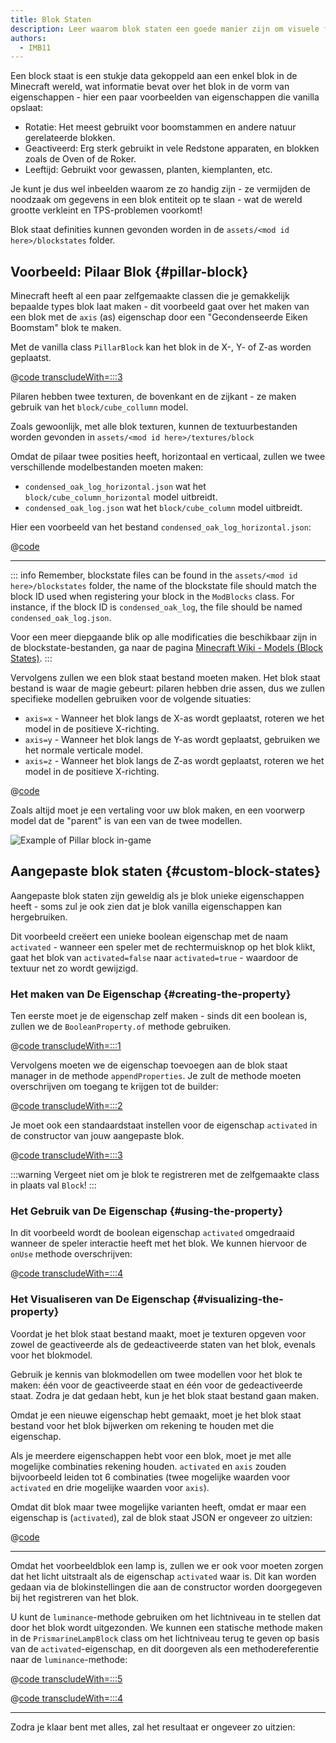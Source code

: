 ```yaml
---
title: Blok Staten
description: Leer waarom blok staten een goede manier zijn om visuele functies toe te voegen aan je blokken.
authors:
  - IMB11
---
```


Een block staat is een stukje data gekoppeld aan een enkel blok in de Minecraft wereld, wat informatie bevat over het blok in de vorm van eigenschappen - hier een paar voorbeelden van eigenschappen die vanilla opslaat:

- Rotatie: Het meest gebruikt voor boomstammen en andere natuur gerelateerde blokken.
- Geactiveerd: Erg sterk gebruikt in vele Redstone apparaten, en blokken zoals de Oven of de Roker.
- Leeftijd: Gebruikt voor gewassen, planten, kiemplanten, etc.

Je kunt je dus wel inbeelden waarom ze zo handig zijn - ze vermijden de noodzaak om gegevens in een blok entiteit op te slaan - wat de wereld grootte verkleint en TPS-problemen voorkomt!

Blok staat definities kunnen gevonden worden in de `assets/<mod id here>/blockstates` folder.

## Voorbeeld: Pilaar Blok {#pillar-block}

<!-- Note: This example could be used for a custom recipe types guide, a condensor machine block with a custom "Condensing" recipe? -->

Minecraft heeft al een paar zelfgemaakte classen die je gemakkelijk bepaalde types blok laat maken - dit voorbeeld gaat over het maken van een blok met de `axis` (as) eigenschap door een "Gecondenseerde Eiken Boomstam" blok te maken.

Met de vanilla class `PillarBlock` kan het blok in de X-, Y- of Z-as worden geplaatst.

@[code transcludeWith=:::3](@/reference/latest/src/main/java/com/example/docs/block/ModBlocks.java)

Pilaren hebben twee texturen, de bovenkant en de zijkant - ze maken gebruik van het `block/cube_collumn` model.

Zoals gewoonlijk, met alle blok texturen, kunnen de textuurbestanden worden gevonden in `assets/<mod id here>/textures/block`

<DownloadEntry type="Textures" visualURL="/assets/develop/blocks/blockstates_0_large.png" downloadURL="/assets/develop/blocks/condensed_oak_log_textures.zip" />

Omdat de pilaar twee posities heeft, horizontaal en verticaal, zullen we twee verschillende modelbestanden moeten maken:

- `condensed_oak_log_horizontal.json` wat het `block/cube_column_horizontal` model uitbreidt.
- `condensed_oak_log.json` wat het `block/cube_column` model uitbreidt.

Hier een voorbeeld van het bestand `condensed_oak_log_horizontal.json`:

@[code](@/reference/latest/src/main/resources/assets/example-mod/models/block/condensed_oak_log_horizontal.json)

---

::: info
Remember, blockstate files can be found in the `assets/<mod id here>/blockstates` folder, the name of the blockstate file should match the block ID used when registering your block in the `ModBlocks` class. For instance, if the block ID is `condensed_oak_log`, the file should be named `condensed_oak_log.json`.

Voor een meer diepgaande blik op alle modificaties die beschikbaar zijn in de blockstate-bestanden, ga naar de pagina [Minecraft Wiki - Models (Block States)](https://minecraft.wiki/w/Tutorials/Models#Block_states).
:::

Vervolgens zullen we een blok staat bestand moeten maken. Het blok staat bestand is waar de magie gebeurt: pilaren hebben drie assen, dus we zullen specifieke modellen gebruiken voor de volgende situaties:

- `axis=x` - Wanneer het blok langs de X-as wordt geplaatst, roteren we het model in de positieve X-richting.
- `axis=y` - Wanneer het blok langs de Y-as wordt geplaatst, gebruiken we het normale verticale model.
- `axis=z` - Wanneer het blok langs de Z-as wordt geplaatst, roteren we het model in de positieve X-richting.

@[code](@/reference/latest/src/main/resources/assets/example-mod/blockstates/condensed_oak_log.json)

Zoals altijd moet je een vertaling voor uw blok maken, en een voorwerp model dat de "parent" is van een van de twee modellen.

![Example of Pillar block in-game](/assets/develop/blocks/blockstates_1.png)

## Aangepaste blok staten {#custom-block-states}

Aangepaste blok staten zijn geweldig als je blok unieke eigenschappen heeft - soms zul je ook zien dat je blok vanilla eigenschappen kan hergebruiken.

Dit voorbeeld creëert een unieke boolean eigenschap met de naam `activated` - wanneer een speler met de rechtermuisknop op het blok klikt, gaat het blok van `activated=false` naar `activated=true` - waardoor de textuur net zo wordt gewijzigd.

### Het maken van De Eigenschap {#creating-the-property}

Ten eerste moet je de eigenschap zelf maken - sinds dit een boolean is, zullen we de `BooleanProperty.of` methode gebruiken.

@[code transcludeWith=:::1](@/reference/latest/src/main/java/com/example/docs/block/custom/PrismarineLampBlock.java)

Vervolgens moeten we de eigenschap toevoegen aan de blok staat manager in de methode `appendProperties`. Je zult de methode moeten overschrijven om toegang te krijgen tot de builder:

@[code transcludeWith=:::2](@/reference/latest/src/main/java/com/example/docs/block/custom/PrismarineLampBlock.java)

Je moet ook een standaardstaat instellen voor de eigenschap `activated` in de constructor van jouw aangepaste blok.

@[code transcludeWith=:::3](@/reference/latest/src/main/java/com/example/docs/block/custom/PrismarineLampBlock.java)

:::warning
Vergeet niet om je blok te registreren met de zelfgemaakte class in plaats val `Block`!
:::

### Het Gebruik van De Eigenschap {#using-the-property}

In dit voorbeeld wordt de boolean eigenschap `activated` omgedraaid wanneer de speler interactie heeft met het blok. We kunnen hiervoor de `onUse` methode overschrijven:

@[code transcludeWith=:::4](@/reference/latest/src/main/java/com/example/docs/block/custom/PrismarineLampBlock.java)

### Het Visualiseren van De Eigenschap {#visualizing-the-property}

Voordat je het blok staat bestand maakt, moet je texturen opgeven voor zowel de geactiveerde als de gedeactiveerde staten van het blok, evenals voor het blokmodel.

<DownloadEntry type="Textures" visualURL="/assets/develop/blocks/blockstates_2_large.png" downloadURL="/assets/develop/blocks/prismarine_lamp_textures.zip" />

Gebruik je kennis van blokmodellen om twee modellen voor het blok te maken: één voor de geactiveerde staat en één voor de gedeactiveerde staat. Zodra je dat gedaan hebt, kun je het blok staat bestand gaan maken.

Omdat je een nieuwe eigenschap hebt gemaakt, moet je het blok staat bestand voor het blok bijwerken om rekening te houden met die eigenschap.

Als je meerdere eigenschappen hebt voor een blok, moet je met alle mogelijke combinaties rekening houden. `activated` en `axis` zouden bijvoorbeeld leiden tot 6 combinaties (twee mogelijke waarden voor `activated` en drie mogelijke waarden voor `axis`).

Omdat dit blok maar twee mogelijke varianten heeft, omdat er maar een eigenschap is (`activated`), zal de blok staat JSON er ongeveer zo uitzien:

@[code](@/reference/latest/src/main/resources/assets/example-mod/blockstates/prismarine_lamp.json)

---

Omdat het voorbeeldblok een lamp is, zullen we er ook voor moeten zorgen dat het licht uitstraalt als de eigenschap `activated` waar is. Dit kan worden gedaan via de blokinstellingen die aan de constructor worden doorgegeven bij het registreren van het blok.

U kunt de `luminance`-methode gebruiken om het lichtniveau in te stellen dat door het blok wordt uitgezonden. We kunnen een statische methode maken in de `PrismarineLampBlock` class om het lichtniveau terug te geven op basis van de `activated`-eigenschap, en dit doorgeven als een methodereferentie naar de `luminance`-methode:

@[code transcludeWith=:::5](@/reference/latest/src/main/java/com/example/docs/block/custom/PrismarineLampBlock.java)

@[code transcludeWith=:::4](@/reference/latest/src/main/java/com/example/docs/block/ModBlocks.java)

---

<!-- Note: This block can be a great starter for a redstone block interactivity page, maybe triggering the blockstate based on redstone input? -->

Zodra je klaar bent met alles, zal het resultaat er ongeveer zo uitzien:

<VideoPlayer src="/assets/develop/blocks/blockstates_3.webm" title="Prismarine Lamp Block in-game" />
